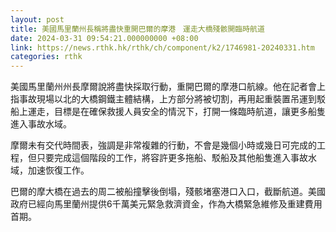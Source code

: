 ```yaml
---
layout: post
title: 美國馬里蘭州長稱將盡快重開巴爾的摩港　運走大橋殘骸開臨時航道
date: 2024-03-31 09:54:21.000000000 +08:00
link: https://news.rthk.hk/rthk/ch/component/k2/1746981-20240331.htm
categories: rthk
---
```


美國馬里蘭州州長摩爾說將盡快採取行動，重開巴爾的摩港口航線。他在記者會上指事故現場以北的大橋鋼鐵主體結構，上方部分將被切割，再用起重裝置吊運到駁船上運走，目標是在確保救援人員安全的情況下，打開一條臨時航道，讓更多船隻進入事故水域。

摩爾未有交代時間表，強調是非常複雜的行動，不會是幾個小時或幾日可完成的工程，但只要完成這個階段的工作，將容許更多拖船、駁船及其他船隻進入事故水域，加速恢復工作。

巴爾的摩大橋在過去的周二被船撞擊後倒塌，殘骸堵塞港口入口，截斷航道。美國政府已經向馬里蘭州提供6千萬美元緊急救濟資金，作為大橋緊急維修及重建費用首期。

